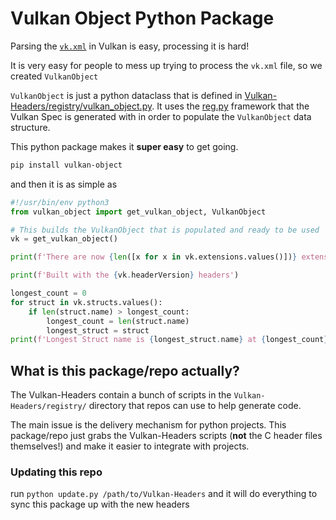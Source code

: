 # Vulkan Object Python Package

Parsing the [`vk.xml`](https://github.com/KhronosGroup/Vulkan-Headers/blob/main/registry/vk.xml) in Vulkan is easy, processing it is hard!

It is very easy for people to mess up trying to process the `vk.xml` file, so we created `VulkanObject`

`VulkanObject` is just a python dataclass that is defined in [Vulkan-Headers/registry/vulkan_object.py](https://github.com/KhronosGroup/Vulkan-Headers/blob/main/registry/vulkan_object.py). It uses the [reg.py](https://github.com/KhronosGroup/Vulkan-Headers/blob/main/registry/reg.py) framework that the Vulkan Spec is generated with in order to populate the `VulkanObject` data structure.

This python package makes it **super easy** to get going.

```bash
pip install vulkan-object
```

and then it is as simple as

```python
#!/usr/bin/env python3
from vulkan_object import get_vulkan_object, VulkanObject

# This builds the VulkanObject that is populated and ready to be used
vk = get_vulkan_object()

print(f'There are now {len([x for x in vk.extensions.values()])} extensions in Vulkan')

print(f'Built with the {vk.headerVersion} headers')

longest_count = 0
for struct in vk.structs.values():
    if len(struct.name) > longest_count:
        longest_count = len(struct.name)
        longest_struct = struct
print(f'Longest Struct name is {longest_struct.name} at {longest_count} characters')
```

## What is this package/repo actually?

The Vulkan-Headers contain a bunch of scripts in the `Vulkan-Headers/registry/` directory that repos can use to help generate code.

The main issue is the delivery mechanism for python projects. This package/repo just grabs the Vulkan-Headers scripts (**not** the C header files themselves!) and make it easier to integrate with projects.

### Updating this repo

run `python update.py /path/to/Vulkan-Headers` and it will do everything to sync this package up with the new headers